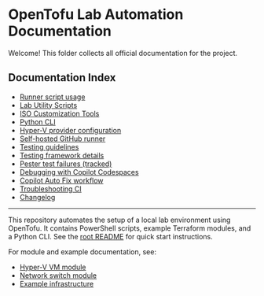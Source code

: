 # OpenTofu Lab Automation Documentation

Welcome! This folder collects all official documentation for the project.

## Documentation Index

- [Runner script usage](runner.md)
- [Lab Utility Scripts](lab_utils.md)
- [ISO Customization Tools](iso_tools.md)
- [Python CLI](python-cli.md)
- [Hyper-V provider configuration](hyperv-provider.md)
- [Self-hosted GitHub runner](self-hosted-runner.md)
- [Testing guidelines](testing.md)
- [Testing framework details](testing-framework.md)
- [Pester test failures (tracked)](pester-test-failures.md)
- [Debugging with Copilot Codespaces](copilot-codespaces.md)
- [Copilot Auto Fix workflow](copilot-auto-fix.md)
- [Troubleshooting CI](troubleshooting.md)
- [Changelog](../CHANGELOG.md)

---

This repository automates the setup of a local lab environment using OpenTofu. It contains PowerShell scripts, example Terraform modules, and a Python CLI. See the [root README](../README.md) for quick start instructions.

For module and example documentation, see:
- [Hyper-V VM module](../opentofu/modules/vm/README.md)
- [Network switch module](../opentofu/modules/network_switch/README.md)
- [Example infrastructure](../opentofu/examples/hyperv/README.md)

